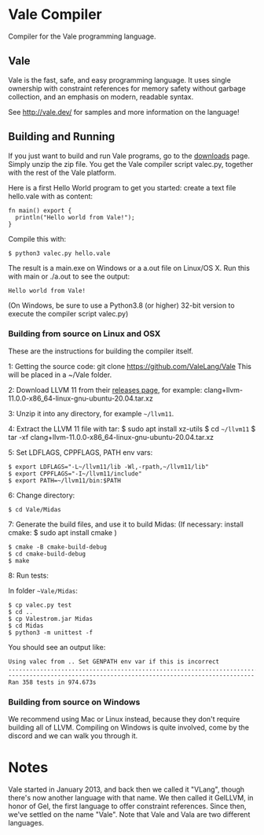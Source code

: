 # Vale Compiler

Compiler for the Vale programming language.

## Vale

Vale is the fast, safe, and easy programming language. It uses single ownership with constraint references for memory safety without garbage collection, and an emphasis on modern, readable syntax.

See http://vale.dev/ for samples and more information on the language!

## Building and Running

If you just want to build and run Vale programs, go to the [downloads](https://vale.dev/downloads) page. Simply unzip the zip file. You get the Vale compiler script valec.py, together with the rest of the Vale platform.

Here is a first Hello World program to get you started:
create a text file hello.vale with as content:

```
fn main() export {
  println("Hello world from Vale!");
}
```

Compile this with:
```
$ python3 valec.py hello.vale
```

The result is a main.exe on Windows or a a.out file on Linux/OS X. Run this with main or ./a.out to see the output:

```
Hello world from Vale!
```

(On Windows, be sure to use a Python3.8 (or higher) 32-bit version to execute the compiler script valec.py)

### Building from source on Linux and OSX

These are the instructions for building the compiler itself.

1: Getting the source code:
    git clone https://github.com/ValeLang/Vale
   This will be placed in a ~/Vale folder.

2: Download LLVM 11 from their [releases page](https://releases.llvm.org/download.html),
    for example: clang+llvm-11.0.0-x86_64-linux-gnu-ubuntu-20.04.tar.xz

3: Unzip it into any directory, for example `~/llvm11`.

4: Extract the LLVM 11 file with tar:
    $ sudo apt install xz-utils
    $ cd `~/llvm11`
	$ tar -xf clang+llvm-11.0.0-x86_64-linux-gnu-ubuntu-20.04.tar.xz

5: Set LDFLAGS, CPPFLAGS, PATH env vars:

```
$ export LDFLAGS="-L~/llvm11/lib -Wl,-rpath,~/llvm11/lib"
$ export CPPFLAGS="-I~/llvm11/include"
$ export PATH=~/llvm11/bin:$PATH
```

6: Change directory:

```
$ cd Vale/Midas
```

7: Generate the build files, and use it to build Midas:
  (If necessary: install cmake: $ sudo apt install cmake )

```
$ cmake -B cmake-build-debug
$ cd cmake-build-debug
$ make
```

8: Run tests:

In folder `~Vale/Midas`:

```
$ cp valec.py test 
$ cd ..
$ cp Valestrom.jar Midas
$ cd Midas
$ python3 -m unittest -f
```
You should see an output like:

```
Using valec from .. Set GENPATH env var if this is incorrect
......................................................................................................................................................................................................................................................................................................................................................................
----------------------------------------------------------------------
Ran 358 tests in 974.673s
```

### Building from source on Windows

We recommend using Mac or Linux instead, because they don't require building all of LLVM.
Compiling on Windows is quite involved, come by the discord and we can walk you through it.


# Notes

Vale started in January 2013, and back then we called it "VLang", though there's now another language with that name. We then called it GelLLVM, in honor of Gel, the first language to offer constraint references. Since then, we've settled on the name "Vale". Note that Vale and Vala are two different languages.

